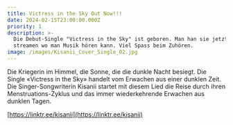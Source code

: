 ```yaml
---
title: Victress in the Sky Out Now!!!
date: 2024-02-15T23:00:00.000Z
priority: 1
description: >-
  Die Debut-Single "Victress in the Sky" ist geboren. Man han sie jetzt überall
  streamen wo man Musik hören kann. Viel Spass beim Zuhören.
image: /images/Kisanii_Cover_Single_02.jpg
---
```


Die Kriegerin im Himmel, die Sonne, die die dunkle Nacht besiegt. Die Single
«Victress in the Sky» handelt vom Erwachen aus einer dunklen Zeit. Die
Singer-Songwriterin Kisanii startet mit diesem Lied die Reise durch ihren Menstruations-Zyklus
und das immer wiederkehrende Erwachen aus dunklen Tagen.

[https://linktr.ee/kisanii](https://linktr.ee/kisanii)
